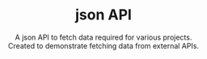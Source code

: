 <h1 align="center">json API</h1>
<p align="center">A json API to fetch data required for various projects. <br>Created to demonstrate fetching data from external APIs.</p>
